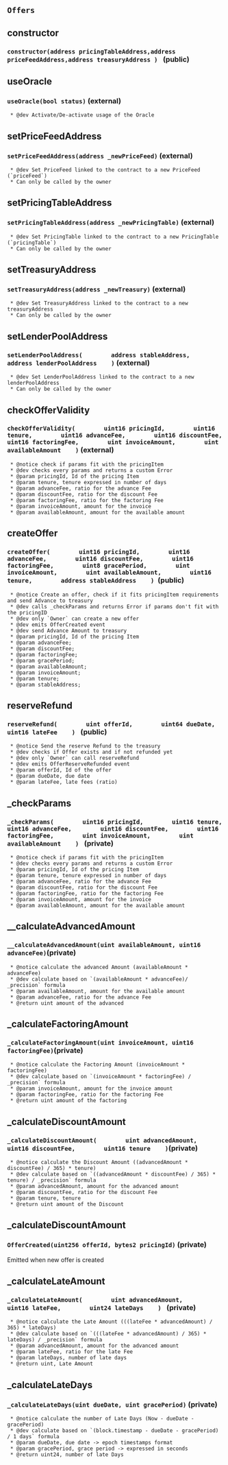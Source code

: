 ## `Offers`

## constructor
### `constructor(address pricingTableAddress,address priceFeedAddress,address treasuryAddress ) ` (public)

## useOracle
### `useOracle(bool status)` (external)
     * @dev Activate/De-activate usage of the Oracle


## setPriceFeedAddress
### `setPriceFeedAddress(address _newPriceFeed)` (external)
     * @dev Set PriceFeed linked to the contract to a new PriceFeed (`priceFeed`) 
     * Can only be called by the owner
## setPricingTableAddress
### `setPricingTableAddress(address _newPricingTable)` (external)
     * @dev Set PricingTable linked to the contract to a new PricingTable (`pricingTable`)
     * Can only be called by the owner
## setTreasuryAddress
### `setTreasuryAddress(address _newTreasury)` (external)
     * @dev Set TreasuryAddress linked to the contract to a new treasuryAddress
     * Can only be called by the owner
## setLenderPoolAddress
### `setLenderPoolAddress(        address stableAddress,        address lenderPoolAddress    )` (external)
     * @dev Set LenderPoolAddress linked to the contract to a new lenderPoolAddress
     * Can only be called by the owner
## checkOfferValidity
### `checkOfferValidity(        uint16 pricingId,        uint16 tenure,        uint16 advanceFee,        uint16 discountFee,        uint16 factoringFee,        uint invoiceAmount,        uint availableAmount    )` (external)
     * @notice check if params fit with the pricingItem
     * @dev checks every params and returns a custom Error
     * @param pricingId, Id of the pricing Item
     * @param tenure, tenure expressed in number of days
     * @param advanceFee, ratio for the advance Fee
     * @param discountFee, ratio for the discount Fee
     * @param factoringFee, ratio for the factoring Fee
     * @param invoiceAmount, amount for the invoice
     * @param availableAmount, amount for the available amount
## createOffer
### `createOffer(        uint16 pricingId,        uint16 advanceFee,        uint16 discountFee,        uint16 factoringFee,        uint8 gracePeriod,        uint invoiceAmount,        uint availableAmount,        uint16 tenure,        address stableAddress    ) `(public)
     * @notice Create an offer, check if it fits pricingItem requirements and send Advance to treasury
     * @dev calls _checkParams and returns Error if params don't fit with the pricingID
     * @dev only `Owner` can create a new offer
     * @dev emits OfferCreated event
     * @dev send Advance Amount to treasury
     * @param pricingId, Id of the pricing Item
     * @param advanceFee;
     * @param discountFee;
     * @param factoringFee;
     * @param gracePeriod;
     * @param availableAmount;
     * @param invoiceAmount;
     * @param tenure;
     * @param stableAddress;
## reserveRefund
### `reserveRefund(        uint offerId,        uint64 dueDate,        uint16 lateFee    ) ` (public)
     * @notice Send the reserve Refund to the treasury
     * @dev checks if Offer exists and if not refunded yet
     * @dev only `Owner` can call reserveRefund
     * @dev emits OfferReserveRefunded event
     * @param offerId, Id of the offer
     * @param dueDate, due date
     * @param lateFee, late fees (ratio)
## _checkParams
### `_checkParams(        uint16 pricingId,        uint16 tenure,        uint16 advanceFee,        uint16 discountFee,        uint16 factoringFee,        uint invoiceAmount,        uint availableAmount    ) ` (private)
     * @notice check if params fit with the pricingItem
     * @dev checks every params and returns a custom Error
     * @param pricingId, Id of the pricing Item
     * @param tenure, tenure expressed in number of days
     * @param advanceFee, ratio for the advance Fee
     * @param discountFee, ratio for the discount Fee
     * @param factoringFee, ratio for the factoring Fee
     * @param invoiceAmount, amount for the invoice
     * @param availableAmount, amount for the available amount

## __calculateAdvancedAmount
### `__calculateAdvancedAmount(uint availableAmount, uint16 advanceFee)`(private) 
     * @notice calculate the advanced Amount (availableAmount * advanceFee)
     * @dev calculate based on `(availableAmount * advanceFee)/ _precision` formula
     * @param availableAmount, amount for the available amount
     * @param advanceFee, ratio for the advance Fee
     * @return uint amount of the advanced

## _calculateFactoringAmount
### `_calculateFactoringAmount(uint invoiceAmount, uint16 factoringFee)`(private)
     * @notice calculate the Factoring Amount (invoiceAmount * factoringFee)
     * @dev calculate based on `(invoiceAmount * factoringFee) / _precision` formula
     * @param invoiceAmount, amount for the invoice amount
     * @param factoringFee, ratio for the factoring Fee
     * @return uint amount of the factoring

## _calculateDiscountAmount
### `_calculateDiscountAmount(        uint advancedAmount,        uint16 discountFee,        uint16 tenure    )`(private)
     * @notice calculate the Discount Amount ((advancedAmount * discountFee) / 365) * tenure)
     * @dev calculate based on `((advancedAmount * discountFee) / 365) * tenure) / _precision` formula
     * @param advancedAmount, amount for the advanced amount
     * @param discountFee, ratio for the discount Fee
     * @param tenure, tenure
     * @return uint amount of the Discount

## _calculateDiscountAmount
### `OfferCreated(uint256 offerId, bytes2 pricingId)` (private)
Emitted when new offer is created


## _calculateLateAmount
### `_calculateLateAmount(        uint advancedAmount,        uint16 lateFee,        uint24 lateDays    ) ` (private)
     * @notice calculate the Late Amount (((lateFee * advancedAmount) / 365) * lateDays)
     * @dev calculate based on `(((lateFee * advancedAmount) / 365) * lateDays) / _precision` formula
     * @param advancedAmount, amount for the advanced amount
     * @param lateFee, ratio for the late Fee
     * @param lateDays, number of late days
     * @return uint, Late Amount

## _calculateLateDays
### `_calculateLateDays(uint dueDate, uint gracePeriod)` (private)
     * @notice calculate the number of Late Days (Now - dueDate - gracePeriod)
     * @dev calculate based on `(block.timestamp - dueDate - gracePeriod) / 1 days` formula
     * @param dueDate, due date -> epoch timestamps format
     * @param gracePeriod, grace period -> expressed in seconds
     * @return uint24, number of late Days


